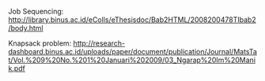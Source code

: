 Job Sequencing:
http://library.binus.ac.id/eColls/eThesisdoc/Bab2HTML/2008200478TIbab2/body.html

Knapsack problem:
http://research-dashboard.binus.ac.id/uploads/paper/document/publication/Journal/MatsTat/Vol.%209%20No.%201%20Januari%202009/03_Ngarap%20Im%20Manik.pdf



